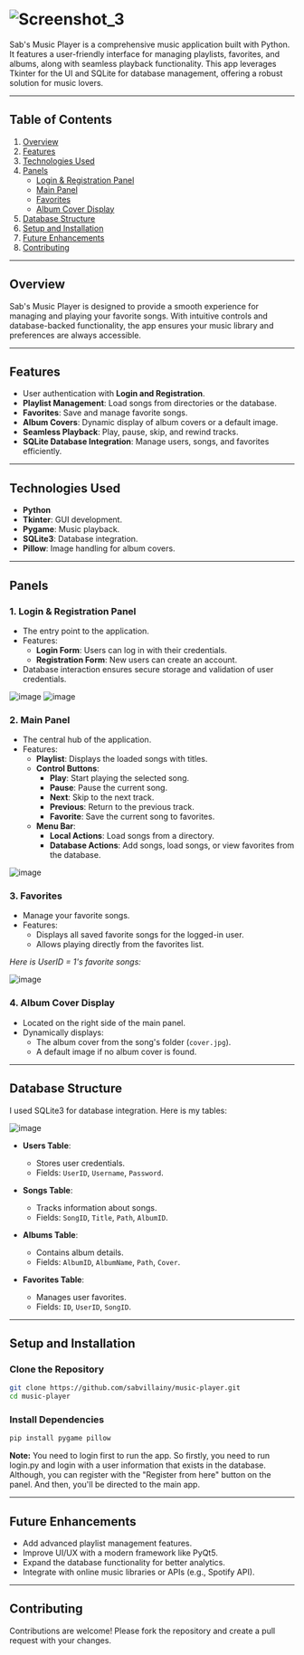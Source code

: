 # ![Screenshot_3](https://github.com/user-attachments/assets/0a86998e-0aeb-4ea7-8de7-7821772f3513)


Sab's Music Player is a comprehensive music application built with Python. It features a user-friendly interface for managing playlists, favorites, and albums, along with seamless playback functionality. This app leverages Tkinter for the UI and SQLite for database management, offering a robust solution for music lovers.

---

## Table of Contents

1. [Overview](#overview)  
2. [Features](#features)
3. [Technologies Used](#technologies-used)
4. [Panels](#panels)  
   - [Login & Registration Panel](#1-login--registration-panel)
   - [Main Panel](#2-main-panel)
   - [Favorites](#3-favorites)
   - [Album Cover Display](#4-album-cover-display)
5. [Database Structure](#database-structure)  
6. [Setup and Installation](#setup-and-installation)  
7. [Future Enhancements](#future-enhancements)
8. [Contributing](#contributing)

---

## Overview

Sab's Music Player is designed to provide a smooth experience for managing and playing your favorite songs. With intuitive controls and database-backed functionality, the app ensures your music library and preferences are always accessible.

---

## Features

- User authentication with **Login and Registration**.
- **Playlist Management**: Load songs from directories or the database.
- **Favorites**: Save and manage favorite songs.
- **Album Covers**: Dynamic display of album covers or a default image.
- **Seamless Playback**: Play, pause, skip, and rewind tracks.
- **SQLite Database Integration**: Manage users, songs, and favorites efficiently.

---

## Technologies Used

- **Python**
- **Tkinter**: GUI development.
- **Pygame**: Music playback.
- **SQLite3**: Database integration.
- **Pillow**: Image handling for album covers.

---

## Panels

### 1. **Login & Registration Panel**

- The entry point to the application.
- Features:
  - **Login Form**: Users can log in with their credentials.
  - **Registration Form**: New users can create an account.
- Database interaction ensures secure storage and validation of user credentials.

![image](https://github.com/user-attachments/assets/0866f6ba-e0c3-48c0-bc12-1141ed06c855)
![image](https://github.com/user-attachments/assets/415c622c-69f5-4e91-9b6f-19db2942dedd)



### 2. **Main Panel**

- The central hub of the application.
- Features:
  - **Playlist**: Displays the loaded songs with titles.
  - **Control Buttons**:
    - **Play**: Start playing the selected song.
    - **Pause**: Pause the current song.
    - **Next**: Skip to the next track.
    - **Previous**: Return to the previous track.
    - **Favorite**: Save the current song to favorites.
  - **Menu Bar**:
    - **Local Actions**: Load songs from a directory.
    - **Database Actions**: Add songs, load songs, or view favorites from the database.

![image](https://github.com/user-attachments/assets/ae613f48-d0d9-4c8b-84b0-822d0fa28a59)



### 3. **Favorites**

- Manage your favorite songs.
- Features:
  - Displays all saved favorite songs for the logged-in user.
  - Allows playing directly from the favorites list.
  
_Here is UserID = 1's favorite songs:_
  
![image](https://github.com/user-attachments/assets/91936a0a-fe89-4386-a759-1eea288188fb)



### 4. **Album Cover Display**

- Located on the right side of the main panel.
- Dynamically displays:
  - The album cover from the song's folder (`cover.jpg`).
  - A default image if no album cover is found.
  
---

## Database Structure

I used SQLite3 for database integration. Here is my tables:

![image](https://github.com/user-attachments/assets/3f161871-294f-45df-b038-6539a5fef122)

- **Users Table**:
  - Stores user credentials.
  - Fields: `UserID`, `Username`, `Password`.

- **Songs Table**:
  - Tracks information about songs.
  - Fields: `SongID`, `Title`, `Path`, `AlbumID`.

- **Albums Table**:
  - Contains album details.
  - Fields: `AlbumID`, `AlbumName`, `Path`, `Cover`.

- **Favorites Table**:
  - Manages user favorites.
  - Fields: `ID`, `UserID`, `SongID`.

---

## Setup and Installation

### Clone the Repository

```bash
git clone https://github.com/sabvillainy/music-player.git
cd music-player
```

### Install Dependencies 
```bash
pip install pygame pillow
```

**Note:** You need to login first to run the app. So firstly, you need to run login.py and login with a user information that exists in the database. Although, you can register with the "Register from here" button on the panel. And then, you'll be directed to the main app.

---

## Future Enhancements
- Add advanced playlist management features.
- Improve UI/UX with a modern framework like PyQt5.
- Expand the database functionality for better analytics.
- Integrate with online music libraries or APIs (e.g., Spotify API).

---

## Contributing
Contributions are welcome! Please fork the repository and create a pull request with your changes.
